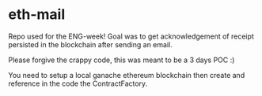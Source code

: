 # eth-mail
Repo used for the ENG-week! Goal was to get acknowledgement of receipt persisted in the blockchain after sending an email.

Please forgive the crappy code, this was meant to be a 3 days POC :)

You need to setup a local ganache ethereum blockchain then create and reference in the code the ContractFactory.